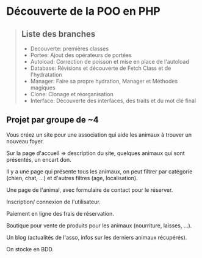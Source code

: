 # Découverte de la POO en PHP

> ## Liste des branches
>
> - Decouverte: premières classes
> - Portee: Ajout des opérateurs de portées
> - Autoload: Correction de poisson et mise en place de l'autoload
> - Database: Révisions et découverte de Fetch Class et de l'hydratation
> - Manager: Faire sa propre hydration, Manager et Méthodes magiques
> - Clone: Clonage et réorganisation
> - Interface: Découverte des interfaces, des traits et du mot clé final

## Projet par groupe de ~4

Vous créez un site pour une association qui aide les animaux à trouver un nouveau foyer.

Sur la page d'accueil => description du site, quelques animaux qui sont présentés, un encart don.

Il y a une page qui présente tous les animaux, on peut filtrer par catégorie (chien, chat, ...) et d'autres filtres (age, localisation).

Une page de l'animal, avec formulaire de contact pour le réserver.

Inscription/ connexion de l'utilisateur.

Paiement en ligne des frais de réservation.

Boutique pour vente de produits pour les animaux (nourriture, laisses, ...).

Un blog (actualités de l'asso, infos sur les derniers animaux récupérés).

On stocke en BDD.

